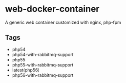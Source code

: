 # web-docker-container
A generic web container customized with nginx, php-fpm

## Tags

 - php54
 - php54-with-rabbitmq-support
 - php55
 - php55-with-rabbitmq-support
 - latest(php56)
 - php56-with-rabbitmq-support

